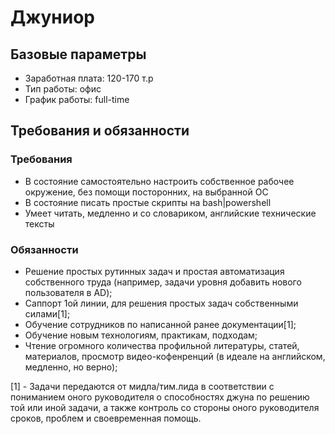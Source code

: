 # Джуниор

## Базовые параметры

- Заработная плата: 120-170 т.р
- Тип работы: офис
- График работы: full-time

## Требования и обязанности

### Требования

- В состояние самостоятельно настроить собственное рабочее окружение, без помощи посторонних, на выбранной ОС
- В состояние писать простые скрипты на bash|powershell
- Умеет читать, медленно и со словариком, английские технические тексты

### Обязанности

- Решение простых рутинных задач и простая автоматизация собственного труда (например, задачи уровня добавить нового пользователя в AD);
- Саппорт 1ой линии, для решения простых задач собственными силами[1];
- Обучение сотрудников по написанной ранее документации[1];
- Обучение новым технологиям, практикам, подходам;
- Чтение огромного количества профильной литературы, статей, материалов, просмотр видео-кофенренций (в идеале на английском, медленно, но верно);

[1] - Задачи передаются от мидла/тим.лида в соответствии с пониманием оного руководителя о способностях джуна по решению той или иной задачи, а также контроль со стороны оного руководителя сроков, проблем и своевременная помощь.
